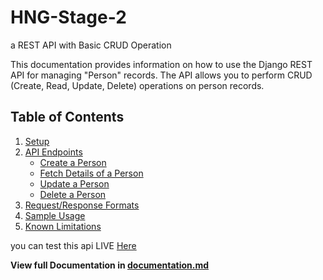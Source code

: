 # HNG-Stage-2
 a REST API with Basic CRUD Operation

 This documentation provides information on how to use the Django REST API for managing "Person" records. The API allows you to perform CRUD (Create, Read, Update, Delete) operations on person records.

 ## Table of Contents

1. [Setup](#setup)
2. [API Endpoints](#api-endpoints)
   - [Create a Person](#create-a-person)
   - [Fetch Details of a Person](#fetch-details-of-a-person)
   - [Update a Person](#update-a-person)
   - [Delete a Person](#delete-a-person)
3. [Request/Response Formats](#request-response-formats)
4. [Sample Usage](#sample-usage)
5. [Known Limitations](#known-limitations)

you can test this api LIVE [Here](https://hngapix.onrender.com/api/)

**View full Documentation in [documentation.md](documentation.md)**
